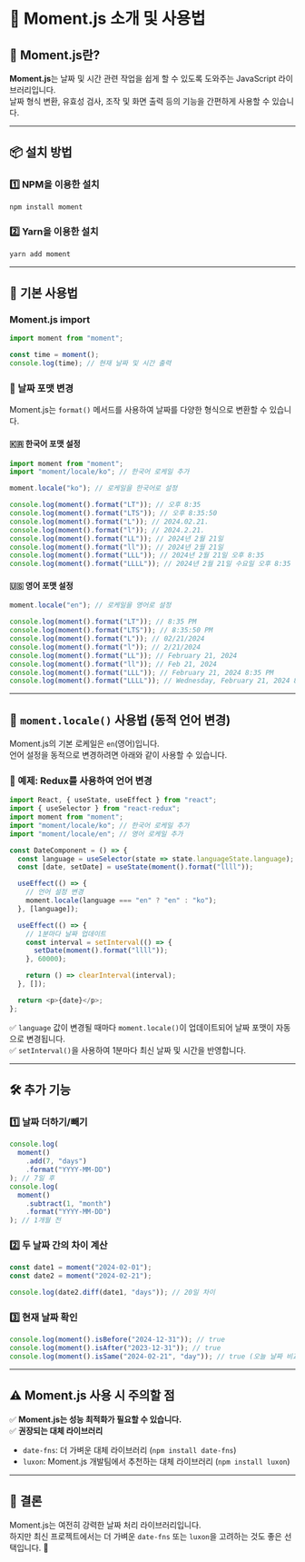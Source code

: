 # 📅 Moment.js 소개 및 사용법

## 🧐 Moment.js란?

**Moment.js**는 날짜 및 시간 관련 작업을 쉽게 할 수 있도록 도와주는 JavaScript 라이브러리입니다.  
날짜 형식 변환, 유효성 검사, 조작 및 화면 출력 등의 기능을 간편하게 사용할 수 있습니다.

---

## 📦 설치 방법

### **1️⃣ NPM을 이용한 설치**

```sh
npm install moment
```

### **2️⃣ Yarn을 이용한 설치**

```sh
yarn add moment
```

---

## 🚀 기본 사용법

### **Moment.js import**

```js
import moment from "moment";

const time = moment();
console.log(time); // 현재 날짜 및 시간 출력
```

### **📌 날짜 포맷 변경**

Moment.js는 `format()` 메서드를 사용하여 날짜를 다양한 형식으로 변환할 수 있습니다.

#### **🇰🇷 한국어 포맷 설정**

```js
import moment from "moment";
import "moment/locale/ko"; // 한국어 로케일 추가

moment.locale("ko"); // 로케일을 한국어로 설정

console.log(moment().format("LT")); // 오후 8:35
console.log(moment().format("LTS")); // 오후 8:35:50
console.log(moment().format("L")); // 2024.02.21.
console.log(moment().format("l")); // 2024.2.21.
console.log(moment().format("LL")); // 2024년 2월 21일
console.log(moment().format("ll")); // 2024년 2월 21일
console.log(moment().format("LLL")); // 2024년 2월 21일 오후 8:35
console.log(moment().format("LLLL")); // 2024년 2월 21일 수요일 오후 8:35
```

#### **🇺🇸 영어 포맷 설정**

```js
moment.locale("en"); // 로케일을 영어로 설정

console.log(moment().format("LT")); // 8:35 PM
console.log(moment().format("LTS")); // 8:35:50 PM
console.log(moment().format("L")); // 02/21/2024
console.log(moment().format("l")); // 2/21/2024
console.log(moment().format("LL")); // February 21, 2024
console.log(moment().format("ll")); // Feb 21, 2024
console.log(moment().format("LLL")); // February 21, 2024 8:35 PM
console.log(moment().format("LLLL")); // Wednesday, February 21, 2024 8:35 PM
```

---

## 🔄 `moment.locale()` 사용법 (동적 언어 변경)

Moment.js의 기본 로케일은 `en`(영어)입니다.  
언어 설정을 동적으로 변경하려면 아래와 같이 사용할 수 있습니다.

### **🔹 예제: Redux를 사용하여 언어 변경**

```js
import React, { useState, useEffect } from "react";
import { useSelector } from "react-redux";
import moment from "moment";
import "moment/locale/ko"; // 한국어 로케일 추가
import "moment/locale/en"; // 영어 로케일 추가

const DateComponent = () => {
  const language = useSelector(state => state.languageState.language);
  const [date, setDate] = useState(moment().format("llll"));

  useEffect(() => {
    // 언어 설정 변경
    moment.locale(language === "en" ? "en" : "ko");
  }, [language]);

  useEffect(() => {
    // 1분마다 날짜 업데이트
    const interval = setInterval(() => {
      setDate(moment().format("llll"));
    }, 60000);

    return () => clearInterval(interval);
  }, []);

  return <p>{date}</p>;
};
```

✅ `language` 값이 변경될 때마다 `moment.locale()`이 업데이트되어 날짜 포맷이 자동으로 변경됩니다.  
✅ `setInterval()`을 사용하여 1분마다 최신 날짜 및 시간을 반영합니다.

---

## 🛠️ 추가 기능

### 1️⃣ **날짜 더하기/빼기**

```js
console.log(
  moment()
    .add(7, "days")
    .format("YYYY-MM-DD")
); // 7일 후
console.log(
  moment()
    .subtract(1, "month")
    .format("YYYY-MM-DD")
); // 1개월 전
```

### 2️⃣ **두 날짜 간의 차이 계산**

```js
const date1 = moment("2024-02-01");
const date2 = moment("2024-02-21");

console.log(date2.diff(date1, "days")); // 20일 차이
```

### 3️⃣ **현재 날짜 확인**

```js
console.log(moment().isBefore("2024-12-31")); // true
console.log(moment().isAfter("2023-12-31")); // true
console.log(moment().isSame("2024-02-21", "day")); // true (오늘 날짜 비교)
```

---

## ⚠️ Moment.js 사용 시 주의할 점

✅ **Moment.js는 성능 최적화가 필요할 수 있습니다.**  
✅ **권장되는 대체 라이브러리**

- `date-fns`: 더 가벼운 대체 라이브러리 (`npm install date-fns`)
- `luxon`: Moment.js 개발팀에서 추천하는 대체 라이브러리 (`npm install luxon`)

---

## 🎯 결론

Moment.js는 여전히 강력한 날짜 처리 라이브러리입니다.  
하지만 최신 프로젝트에서는 더 가벼운 `date-fns` 또는 `luxon`을 고려하는 것도 좋은 선택입니다. 🚀
